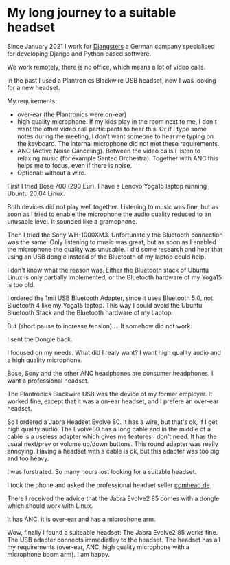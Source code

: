 # My long journey to a suitable headset

Since January 2021 I work for [Djangsters](//djangsters.de) a German
company specialiced for developing Django and Python based software.

We work remotely, there is no office, which means a lot of video calls.

In the past I used a Plantronics Blackwire USB headset, now I was looking
for a new headset.

My requirements:

* over-ear (the Plantronics were on-ear)
* high quality microphone. If my kids play in the room next to me, I don't want the other video call participants to hear this. Or if I type some notes during the meeting, I don't want someone to hear me typing on the keyboard. The internal microphone did not met these requirements.
* ANC (Active Noise Canceling). Between the video calls I listen to relaxing music (for example Santec Orchestra). Together with ANC this helps me to focus, even if there is noise.
* Optional: without a wire.

First I tried Bose 700 (290 Eur). I have a Lenovo Yoga15 laptop running Ubuntu 20.04 Linux.

Both devices did not play well together. Listening to music was fine, but as soon as I tried to enable the microphone the audio quality reduced to an unusable level. It sounded like a gramophone.

Then I tried the Sony WH-1000XM3. Unfortunately the Bluetooth connection was the same: Only listening to music was great, but as soon as I enabled the microphone the quality was unusable. I did some research and hear that using an USB dongle instead of the Bluetooth of my laptop could help.

I don't know what the reason was. Either the Bluetooth stack of Ubuntu Linux is only partially implemented, or the Bluetooth hardware of my Yoga15 is too old.

I ordered the 1mii USB Bluetooth Adapter, since it uses Bluetooth 5.0, not Bluetooth 4 like my Yoga15 laptop. This way I could avoid the Ubuntu Bluetooth Stack and the Bluetooth hardware of my Laptop.

But (short pause to increase tension).... It somehow did not work.

I sent the Dongle back.

I focused on my needs. What did I realy want? I want high quality audio and a high quality microphone. 

Bose, Sony and the other ANC headphones are consumer headphones. I want a professional headset.

The Plantronics Blackwire USB was the device of my former employer. It worked fine, except that it was a on-ear headset, and I prefere an over-ear headset.

So I ordered a Jabra Headset Evolve 80. It has a wire, but that's ok, if I get high quality audio. The Evolve80 has a long cable and in the middle of a cable is a useless adapter which gives me features I don't need. It has the usual next/prev or volume up/down buttons. This round adapter was really annoying. Having a headset with a cable is ok, but this adapter was too big and too heavy.

I was furstrated. So many hours lost looking for a suitable headset.

I took the phone and asked the professional headset seller [comhead.de](https://www.comhead.de/).

There I received the advice that the Jabra Evolve2 85 comes with a dongle which should work with Linux.

It has ANC, it is over-ear and has a microphone arm.

Wow, finally I found a suiteable headset: The Jabra Evolve2 85 works fine. The USB adapter connects immediatley to the headset. The headset has all my requirements (over-ear, ANC, high quality microphone with a microphone boom arm). I am happy.

 



